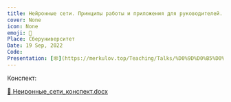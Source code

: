 ```yaml
---
title: Нейронные сети. Принципы работы и приложения для руководителей.
cover: None
icon: None
emoji: 🧠
Place: Сберуниверситет
Date: 19 Sep, 2022
Code: 
Presentation: [🕸](https://merkulov.top/Teaching/Talks/%D0%9D%D0%B5%D0%B9%D1%80%D0%BE%D0%BD%D0%BD%D1%8B%D0%B5_%D1%81%D0%B5%D1%82%D0%B8._%D0%9F%D1%80%D0%B8%D0%BD%D1%86%D0%B8%D0%BF%D1%8B_%D1%80%D0%B0%D0%B1%D0%BE%D1%82%D1%8B_%D0%B8_%D0%BF%D1%80%D0%B8%D0%BB%D0%BE%D0%B6%D0%B5%D0%BD%D0%B8%D1%8F_%D0%B4%D0%BB%D1%8F_%D1%80%D1%83%D0%BA%D0%BE%D0%B2%D0%BE%D0%B4%D0%B8%D1%82%D0%B5%D0%BB%D0%B5%D0%B9./%D0%9D%D0%B5%D0%B8%D1%80%D0%BE%D0%BD%D0%BD%D1%8B%D0%B5_%D1%81%D0%B5%D1%82%D0%B8_%D0%94.%D0%9C%D0%B5%D1%80%D0%BA%D1%83%D0%BB%D0%BE%D0%B2.pptx)
---
```


Конспект:

[📎 Неиронные_сети_конспект.docx](https://merkulov.top/Teaching/Talks/Нейронные_сети._Принципы_работы_и_приложения_для_руководителей./Неиронные_сети_конспект.docx)
